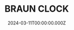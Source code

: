 ---
date: 2024-03-11T00:00:00.000Z
description: A Braun clock replica that @kolbworkshop constructed out of white painted plywood and a piece of acrylic. 
draft: false
icon: 2024-03-11-braun-clock.webp
language: en
title: BRAUN CLOCK
link: https://www.instagram.com/p/C4WtbakrEgF/?img_index=3
alt: A photograph of a Braun clock replica, the face has been decorated with pyrography. It has a layered construction consisting of three sheets of white painted plywood and a piece of acrylic. 

---